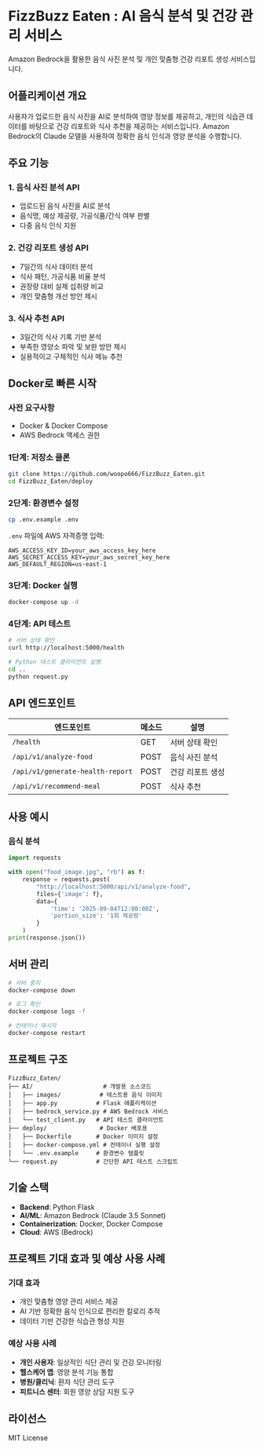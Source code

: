 # FizzBuzz Eaten : AI 음식 분석 및 건강 관리 서비스

Amazon Bedrock을 활용한 음식 사진 분석 및 개인 맞춤형 건강 리포트 생성 서비스입니다.

## 어플리케이션 개요

사용자가 업로드한 음식 사진을 AI로 분석하여 영양 정보를 제공하고, 개인의 식습관 데이터를 바탕으로 건강 리포트와 식사 추천을 제공하는 서비스입니다. Amazon Bedrock의 Claude 모델을 사용하여 정확한 음식 인식과 영양 분석을 수행합니다.

## 주요 기능

### 1. 음식 사진 분석 API
- 업로드된 음식 사진을 AI로 분석
- 음식명, 예상 제공량, 가공식품/간식 여부 판별
- 다중 음식 인식 지원

### 2. 건강 리포트 생성 API
- 7일간의 식사 데이터 분석
- 식사 패턴, 가공식품 비율 분석
- 권장량 대비 실제 섭취량 비교
- 개인 맞춤형 개선 방안 제시

### 3. 식사 추천 API
- 3일간의 식사 기록 기반 분석
- 부족한 영양소 파악 및 보완 방안 제시
- 실용적이고 구체적인 식사 메뉴 추천

## Docker로 빠른 시작

### 사전 요구사항
- Docker & Docker Compose
- AWS Bedrock 액세스 권한

### 1단계: 저장소 클론
```bash
git clone https://github.com/woopo666/FizzBuzz_Eaten.git
cd FizzBuzz_Eaten/deploy
```

### 2단계: 환경변수 설정
```bash
cp .env.example .env
```

`.env` 파일에 AWS 자격증명 입력:
```
AWS_ACCESS_KEY_ID=your_aws_access_key_here
AWS_SECRET_ACCESS_KEY=your_aws_secret_key_here
AWS_DEFAULT_REGION=us-east-1
```

### 3단계: Docker 실행
```bash
docker-compose up -d
```

### 4단계: API 테스트
```bash
# 서버 상태 확인
curl http://localhost:5000/health

# Python 테스트 클라이언트 실행
cd ..
python request.py
```

## API 엔드포인트

| 엔드포인트 | 메소드 | 설명 |
|-----------|--------|------|
| `/health` | GET | 서버 상태 확인 |
| `/api/v1/analyze-food` | POST | 음식 사진 분석 |
| `/api/v1/generate-health-report` | POST | 건강 리포트 생성 |
| `/api/v1/recommend-meal` | POST | 식사 추천 |

## 사용 예시

### 음식 분석
```python
import requests

with open("food_image.jpg", "rb") as f:
    response = requests.post(
        "http://localhost:5000/api/v1/analyze-food",
        files={'image': f},
        data={
            'time': '2025-09-04T12:00:00Z',
            'portion_size': '1회 제공량'
        }
    )
print(response.json())
```

## 서버 관리

```bash
# 서버 중지
docker-compose down

# 로그 확인
docker-compose logs -f

# 컨테이너 재시작
docker-compose restart
```

## 프로젝트 구조

```
FizzBuzz_Eaten/
├── AI/                    # 개발용 소스코드
│   ├── images/           # 테스트용 음식 이미지
│   ├── app.py           # Flask 애플리케이션
│   ├── bedrock_service.py # AWS Bedrock 서비스
│   └── test_client.py   # API 테스트 클라이언트
├── deploy/               # Docker 배포용
│   ├── Dockerfile       # Docker 이미지 설정
│   ├── docker-compose.yml # 컨테이너 실행 설정
│   └── .env.example     # 환경변수 템플릿
└── request.py           # 간단한 API 테스트 스크립트
```

## 기술 스택

- **Backend**: Python Flask
- **AI/ML**: Amazon Bedrock (Claude 3.5 Sonnet)
- **Containerization**: Docker, Docker Compose
- **Cloud**: AWS (Bedrock)

## 프로젝트 기대 효과 및 예상 사용 사례

### 기대 효과
- 개인 맞춤형 영양 관리 서비스 제공
- AI 기반 정확한 음식 인식으로 편리한 칼로리 추적
- 데이터 기반 건강한 식습관 형성 지원

### 예상 사용 사례
- **개인 사용자**: 일상적인 식단 관리 및 건강 모니터링
- **헬스케어 앱**: 영양 분석 기능 통합
- **병원/클리닉**: 환자 식단 관리 도구
- **피트니스 센터**: 회원 영양 상담 지원 도구

## 라이선스

MIT License